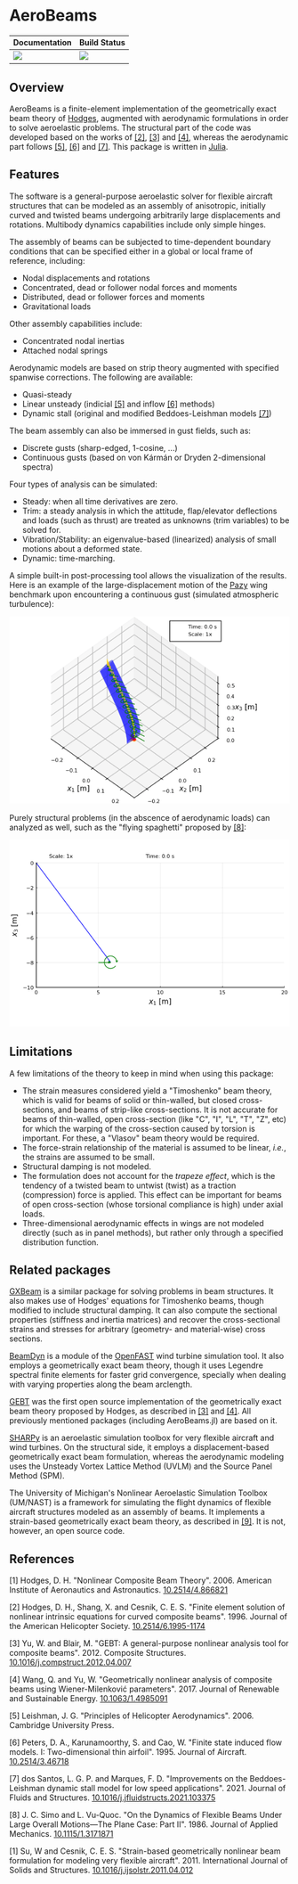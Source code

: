 # AeroBeams

| **Documentation**         | **Build Status**                      |
|:------------------------- |:------------------------------------- |
| [![][docs-img]][docs-url] | [![][gh-actions-img]][gh-actions-url] |

## Overview
AeroBeams is a finite-element implementation of the geometrically exact beam theory of [Hodges](#1), augmented with aerodynamic formulations in order to solve aeroelastic problems. The structural part of the code was developed based on the works of [[2]](#2), [[3]](#3) and [[4]](#4), whereas the aerodynamic part follows [[5]](#5), [[6]](#6) and [[7]](#7). This package is written in [Julia](https://julialang.org/).

## Features
The software is a general-purpose aeroelastic solver for flexible aircraft structures that can be modeled as an assembly of anisotropic, initially curved and twisted beams undergoing arbitrarily large displacements and rotations. Multibody dynamics capabilities include only simple hinges.

The assembly of beams can be subjected to time-dependent boundary conditions that can be specified either in a global or local frame of reference, including: 
- Nodal displacements and rotations
- Concentrated, dead or follower nodal forces and moments
- Distributed, dead or follower forces and moments
- Gravitational loads

Other assembly capabilities include:
- Concentrated nodal inertias
- Attached nodal springs

Aerodynamic models are based on strip theory augmented with specified spanwise corrections. The following are available:
- Quasi-steady
- Linear unsteady (indicial [[5]](#5) and inflow [[6]](#6) methods) 
- Dynamic stall (original and modified Beddoes-Leishman models [[7]](#7)) 

The beam assembly can also be immersed in gust fields, such as:
- Discrete gusts (sharp-edged, 1-cosine, ...)
- Continuous gusts (based on von Kármán or Dryden 2-dimensional spectra)

Four types of analysis can be simulated:
- Steady: when all time derivatives are zero.
- Trim: a steady analysis in which the attitude, flap/elevator deflections and loads (such as thrust) are treated as unknowns (trim variables) to be solved for. 
- Vibration/Stability: an eigenvalue-based (linearized) analysis of small motions about a deformed state.
- Dynamic: time-marching.

A simple built-in post-processing tool allows the visualization of the results. Here is an example of the large-displacement motion of the [Pazy](https://nescacademy.nasa.gov/workshops/AePW3/public/wg/largedeflection) wing benchmark upon encountering a continuous gust (simulated atmospheric turbulence):

![Pazy Wing Continuous 1D Gust Deformation](test/outputs/figures/PazyWingContinuous1DGust/PazyWingContinuous1DGust_deformation.gif)

Purely structural problems (in the abscence of aerodynamic loads) can analyzed as well, such as the "flying spaghetti" proposed by [[8]](#8):

![flying spaghetti](test/outputs/figures/flyingSpaghetti2D/flyingSpaghetti2D_deformation.gif)

## Limitations
A few limitations of the theory to keep in mind when using this package:

- The strain measures considered yield a "Timoshenko" beam theory, which is valid for beams of solid or thin-walled, but closed cross-sections, and beams of strip-like cross-sections. It is not accurate for beams of thin-walled, open cross-section (like "C", "I", "L", "T", "Z", etc) for which the warping of the cross-section caused by torsion is important. For these, a "Vlasov" beam theory would be required.
- The force-strain relationship of the material is assumed to be linear, *i.e.*, the strains are assumed to be small.
- Structural damping is not modeled.
- The formulation does not account for the *trapeze effect*, which is the tendency of a twisted beam to untwist (twist) as a traction (compression) force is applied. This effect can be important for beams of open cross-section (whose torsional compliance is high) under axial loads.
- Three-dimensional aerodynamic effects in wings are not modeled directly (such as in panel methods), but rather only through a specified distribution function.

## Related packages
[GXBeam](https://github.com/byuflowlab/GXBeam.jl) is a similar package for solving problems in beam structures. It also makes use of Hodges' equations for Timoshenko beams, though modified to include structural damping. It can also compute the sectional properties (stiffness and inertia matrices) and recover the cross-sectional strains and stresses for arbitrary (geometry- and material-wise) cross sections.

[BeamDyn](https://github.com/old-NWTC/BeamDyn) is a module of the [OpenFAST](https://github.com/OpenFAST/openfast) wind turbine simulation tool. It also employs a geometrically exact beam theory, though it uses Legendre spectral finite elements for faster grid convergence, specially when dealing with varying properties along the beam arclength.

[GEBT](https://cdmhub.org/resources/367) was the first open source implementation of the geometrically exact beam theory proposed by Hodges, as described in [[3]](#3) and [[4]](#4). All previously mentioned packages (including AeroBeams.jl) are based on it.

[SHARPy](https://github.com/ImperialCollegeLondon/sharpy) is an aeroelastic simulation toolbox for very flexible aircraft and wind turbines. On the structural side, it employs a displacement-based geometrically exact beam formulation, whereas the aerodynamic modeling uses the Unsteady Vortex Lattice Method (UVLM) and the Source Panel Method (SPM).

The University of Michigan's Nonlinear Aeroelastic Simulation Toolbox (UM/NAST) is a framework for simulating the flight dynamics of flexible aircraft structures modeled as an assembly of beams. It implements a strain-based geometrically exact beam theory, as described in [[9]](#9). It is not, however, an open source code.

## References
<a id="1">[1]</a> Hodges, D. H. "Nonlinear Composite Beam Theory". 2006. American Institute of Aeronautics and Astronautics. [10.2514/4.866821](https://doi.org/10.2514/4.866821)

<a id="2">[2]</a> Hodges, D. H., Shang, X. and Cesnik, C. E. S. "Finite element solution of nonlinear intrinsic equations for curved composite beams". 1996. Journal of the American Helicopter Society. [10.2514/6.1995-1174](https://doi.org/10.2514/6.1995-1174)

<a id="3">[3]</a> Yu, W. and Blair, M. "GEBT: A general-purpose nonlinear analysis tool for composite beams". 2012. Composite Structures. [10.1016/j.compstruct.2012.04.007](https://doi.org/10.1016/j.compstruct.2012.04.007)

<a id="4">[4]</a> Wang, Q. and Yu, W. "Geometrically nonlinear analysis of composite beams using Wiener-Milenković parameters". 2017. Journal of Renewable and Sustainable Energy. [10.1063/1.4985091](https://doi.org/10.1063/1.4985091)

<a id="5">[5]</a> Leishman, J. G. "Principles of Helicopter Aerodynamics". 2006. Cambridge University Press.

<a id="6">[6]</a> Peters, D. A., Karunamoorthy, S. and Cao, W. "Finite state induced flow models. I: Two-dimensional thin airfoil". 1995. Journal of Aircraft. [10.2514/3.46718](https://doi.org/10.2514/3.46718)

<a id="7">[7]</a> dos Santos, L. G. P. and Marques, F. D. "Improvements on the Beddoes-Leishman dynamic stall model for low speed applications". 2021. Journal of Fluids and Structures. [10.1016/j.jfluidstructs.2021.103375](https://doi.org/10.1016/j.jfluidstructs.2021.103375)

<a id="8">[8]</a> J. C. Simo and L. Vu-Quoc. "On the Dynamics of Flexible Beams Under Large Overall Motions—The Plane Case: Part II". 1986. Journal of Applied Mechanics. [10.1115/1.3171871](https://doi.org/10.1115/1.3171871)

<a id="9">[1]</a> Su, W and Cesnik, C. E. S. "Strain-based geometrically nonlinear beam formulation for modeling very flexible aircraft". 2011. International Journal of Solids and Structures. [10.1016/j.ijsolstr.2011.04.012](https://doi.org/10.1016/j.ijsolstr.2011.04.012)


[docs-img]: https://img.shields.io/badge/docs-dev-blue.svg
[docs-url]: https://luizpancini.github.io/AeroBeams.jl/dev/

[gh-actions-img]: https://github.com/luizpancini/AeroBeams.jl/actions/workflows/CI.yml/badge.svg?branch=main
[gh-actions-url]: https://github.com/luizpancini/AeroBeams.jl/actions/workflows/CI.yml?query=branch%3Amain
